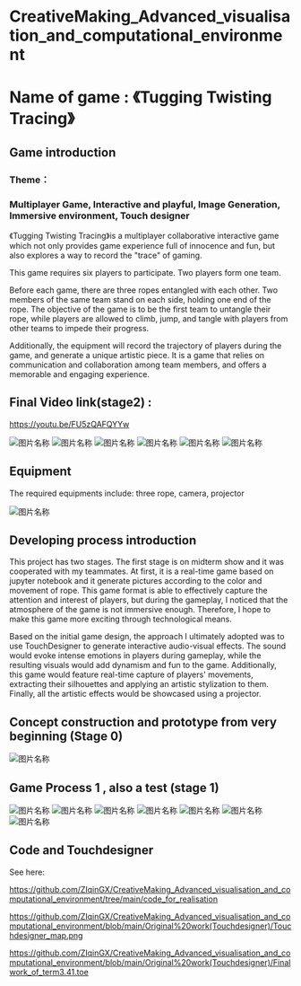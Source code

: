 # CreativeMaking_Advanced_visualisation_and_computational_environment

# Name of game : 《Tugging Twisting Tracing》

## Game introduction

### Theme： 
### Multiplayer Game, Interactive and playful, Image Generation, Immersive environment, Touch designer


《Tugging Twisting Tracing》is a multiplayer collaborative interactive game which not only provides game experience full of innocence and fun, but also explores a way to record the "trace" of gaming. 

This game requires six players to participate. Two players form one team. 

Before each game, there are three ropes entangled with each other. Two members of the same team stand on each side, holding one end of the rope. The objective of the game is to be the first team to untangle their rope, while players are allowed to climb, jump, and tangle with players from other teams to impede their progress. 

Additionally, the equipment will record the trajectory of players during the game, and generate a unique artistic piece. It is a game that relies on communication and collaboration among team members, and offers a memorable and engaging experience.

## Final Video link(stage2) :
https://youtu.be/FU5zQAFQYYw 

![图片名称](https://github.com/ZIqinGX/CreativeMaking_Advanced_visualisation_and_computational_environment/blob/main/Final%20stage%20video%20shortcut/cover6.png) 
![图片名称](https://github.com/ZIqinGX/CreativeMaking_Advanced_visualisation_and_computational_environment/blob/main/Final%20stage%20video%20shortcut/cover7.png) 
![图片名称](https://github.com/ZIqinGX/CreativeMaking_Advanced_visualisation_and_computational_environment/blob/main/Final%20game(process2)%20generated%20artwork/final%20game%20photo.jpg)
![图片名称](https://github.com/ZIqinGX/CreativeMaking_Advanced_visualisation_and_computational_environment/blob/main/Final%20game(process2)%20generated%20artwork/game_figure5.png)
![图片名称](https://github.com/ZIqinGX/CreativeMaking_Advanced_visualisation_and_computational_environment/blob/main/Final%20game(process2)%20generated%20artwork/game_figure7.png)
![图片名称](https://github.com/ZIqinGX/CreativeMaking_Advanced_visualisation_and_computational_environment/blob/main/Final%20game(process2)%20generated%20artwork/game_figure2.png)

## Equipment 

The required equipments include: three rope, camera, projector

![图片名称](https://github.com/ZIqinGX/CreativeMaking_Advanced_visualisation_and_computational_environment/blob/main/Equipment/rope.jpg)

## Developing process introduction

This project has two stages. The first stage is on midterm show and it was cooperated with my teammates. At first, it is a real-time game based on jupyter notebook and it generate pictures according to the color and movement of rope. This game format is able to effectively capture the attention and interest of players, but during the gameplay, I noticed that the atmosphere of the game is not immersive enough. Therefore, I hope to make this game more exciting through technological means. 

Based on the initial game design, the approach I ultimately adopted was to use TouchDesigner to generate interactive audio-visual effects. The sound would evoke intense emotions in players during gameplay, while the resulting visuals would add dynamism and fun to the game. Additionally, this game would feature real-time capture of players' movements, extracting their silhouettes and applying an artistic stylization to them. Finally, all the artistic effects would be showcased using a projector.

## Concept construction and prototype from very beginning (Stage 0)

![图片名称](https://github.com/ZIqinGX/CreativeMaking_Advanced_visualisation_and_computational_environment/blob/main/Process_(concept_and_prototype)/sketch_for_idea.png) 

## Game Process 1 , also a test (stage 1)

![图片名称](https://github.com/ZIqinGX/CreativeMaking_Advanced_visualisation_and_computational_environment/blob/main/Game%20process%20photo/game_process_record3resize.png) 
![图片名称](https://github.com/ZIqinGX/CreativeMaking_Advanced_visualisation_and_computational_environment/blob/main/Game%20process%20photo/game_process_record4resized.png)
![图片名称](https://github.com/ZIqinGX/CreativeMaking_Advanced_visualisation_and_computational_environment/blob/main/Game%20process%20photo/game_process_record2resized.png)
![图片名称](https://github.com/ZIqinGX/CreativeMaking_Advanced_visualisation_and_computational_environment/blob/main/Game%20process%20photo/game_process_record5resized.jpg)
![图片名称](https://github.com/ZIqinGX/CreativeMaking_Advanced_visualisation_and_computational_environment/blob/main/Generated_pictures_from_playing/artwork3resized.png) 
![图片名称](https://github.com/ZIqinGX/CreativeMaking_Advanced_visualisation_and_computational_environment/blob/main/Generated_pictures_from_playing/artwork1resized.png) 
![图片名称](https://github.com/ZIqinGX/CreativeMaking_Advanced_visualisation_and_computational_environment/blob/main/Generated_pictures_from_playing/artwork2resized.png) 


## Code and Touchdesigner
See here: 

https://github.com/ZIqinGX/CreativeMaking_Advanced_visualisation_and_computational_environment/tree/main/code_for_realisation

https://github.com/ZIqinGX/CreativeMaking_Advanced_visualisation_and_computational_environment/blob/main/Original%20work(Touchdesigner)/Touchdesigner_map.png

https://github.com/ZIqinGX/CreativeMaking_Advanced_visualisation_and_computational_environment/blob/main/Original%20work(Touchdesigner)/Finalwork_of_term3.41.toe


